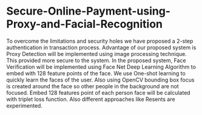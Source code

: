 # Secure-Online-Payment-using-Proxy-and-Facial-Recognition
To overcome the limitations and security holes we have proposed a 2-step authentication in transaction process. Advantage of our proposed system is Proxy Detection will be implemented using image processing technique. This provided more secure to the system. In the proposed system, Face Verification will be implemented using Face Net Deep Learning Algorithm to embed with 128 feature points of the face. We use One-shot learning to quickly learn the faces of the user. Also using OpenCV bounding box focus is created around the face so other people in the background are not focused. Embed 128 features point of each person face will be calculated with triplet loss function. Also different approaches like Resents are experimented.
